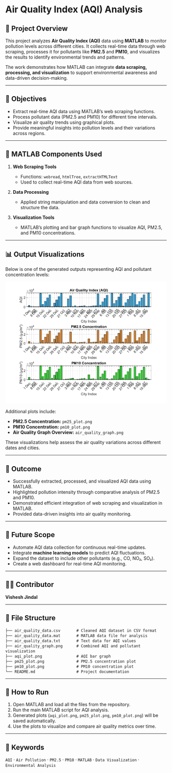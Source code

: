 # Air Quality Index (AQI) Analysis


## 📘 Project Overview

This project analyzes **Air Quality Index (AQI)** data using **MATLAB** to monitor pollution levels across different cities. It collects real-time data through web scraping, processes it for pollutants like **PM2.5** and **PM10**, and visualizes the results to identify environmental trends and patterns.

The work demonstrates how MATLAB can integrate **data scraping, processing, and visualization** to support environmental awareness and data-driven decision-making.

---

## 🎯 Objectives

* Extract real-time AQI data using MATLAB’s web scraping functions.
* Process pollutant data (PM2.5 and PM10) for different time intervals.
* Visualize air quality trends using graphical plots.
* Provide meaningful insights into pollution levels and their variations across regions.

---

## 🧰 MATLAB Components Used

1. **Web Scraping Tools**

   * Functions: `webread`, `htmlTree`, `extractHTMLText`
   * Used to collect real-time AQI data from web sources.

2. **Data Processing**

   * Applied string manipulation and data conversion to clean and structure the data.

3. **Visualization Tools**

   * MATLAB’s plotting and bar graph functions to visualize AQI, PM2.5, and PM10 concentrations.

---

## 📊 Output Visualizations

Below is one of the generated outputs representing AQI and pollutant concentration levels:

![AQI Plot](./aqi_plot.png)

Additional plots include:

* **PM2.5 Concentration:** `pm25_plot.png`
* **PM10 Concentration:** `pm10_plot.png`
* **Air Quality Graph Overview:** `air_quality_graph.png`

These visualizations help assess the air quality variations across different dates and cities.

---

## 🚀 Outcome

* Successfully extracted, processed, and visualized AQI data using MATLAB.
* Highlighted pollution intensity through comparative analysis of PM2.5 and PM10.
* Demonstrated efficient integration of web scraping and visualization in MATLAB.
* Provided data-driven insights into air quality monitoring.

---

## 🔮 Future Scope

* Automate AQI data collection for continuous real-time updates.
* Integrate **machine learning models** to predict AQI fluctuations.
* Expand the dataset to include other pollutants (e.g., CO, NO₂, SO₂).
* Create a web dashboard for real-time AQI monitoring.

---

## 👨‍💻 Contributor

**Vishesh Jindal**

---

## 📂 File Structure

```
├── air_quality_data.csv       # Cleaned AQI dataset in CSV format
├── air_quality_data.mat       # MATLAB data file for analysis
├── air_quality_data.txt       # Text data for AQI values
├── air_quality_graph.png      # Combined AQI and pollutant visualization
├── aqi_plot.png               # AQI bar graph
├── pm25_plot.png              # PM2.5 concentration plot
├── pm10_plot.png              # PM10 concentration plot
└── README.md                  # Project documentation
```

---

## 🧩 How to Run

1. Open MATLAB and load all the files from the repository.
2. Run the main MATLAB script for AQI analysis.
3. Generated plots (`aqi_plot.png`, `pm25_plot.png`, `pm10_plot.png`) will be saved automatically.
4. Use the plots to visualize and compare air quality metrics over time.

---

## 🧠 Keywords

`AQI` · `Air Pollution` · `PM2.5` · `PM10` · `MATLAB` · `Data Visualization` · `Environmental Analysis`
